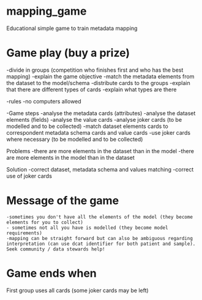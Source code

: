 # mapping_game
Educational simple game to train metadata mapping

# Game play (buy a prize)
-divide in groups (competition who finishes first and who has the best mapping)
-explain the game objective
	-match the metadata elements from the dataset to the model/schema
-distribute cards to the groups
-explain that there are different types of cards
-explain what types are there

-rules
	-no computers allowed
	
-Game steps
	-analyse the metadata cards  (attributes)
	-analyse the dataset elements (fields)
	-analyse the value cards
	-analyse joker cards (to be modelled and to be collected)
	-match dataset elements cards to correspondent metadata schema cards and value cards
	-use joker cards where necessary (to be modelled and to be collected)

Problems
	-there are more elements in the dataset than in the model
	-there are more elements in the model than in the dataset

Solution
	-correct dataset, metadata schema and values matching
	-correct use of joker cards

# Message of the game
	-sometimes you don't have all the elements of the model (they become elements for you to collect)
	- sometimes not all you have is modelled (they become model requirements)
	-mapping can be straight forward but can also be ambiguous regarding interpretation (can use dcat identifier for both patient and sample). Seek community / data stewards help!

# Game ends when
First group uses all cards (some joker cards may be left)
